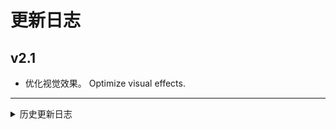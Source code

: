 # 更新日志

## v2.1

- 优化视觉效果。 Optimize visual effects.

---

<details><summary>历史更新日志</summary>

## v2.0

- 采用新图像资源。 Use new flag graphical asserts.
- 略微修改GUI以优化显示效果。 GUI modification was made to optimize graphical effects.

## v1.1

- 优化显示效果。 Optimize display effects.
- 移除不必要的 GUI 修改。 Remove unnecessary GUI modification.

## v1.0

- 初次发布。 Initial release.

</details>
